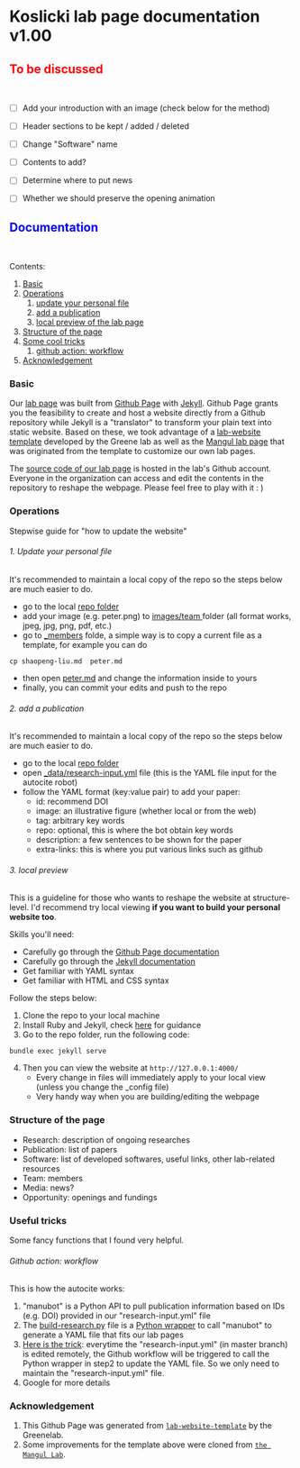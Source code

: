 # Koslicki lab page documentation v1.00



<h2><font color="red">To be discussed </font></h2> 

- [ ] Add your introduction with an image (check below for the method)
- [ ] Header sections to be kept / added / deleted
- [ ] Change "Software" name
- [ ] Contents to add?
- [ ] Determine where to put news
- [ ] Whether we should preserve the opening animation



<h2><font color="blue">Documentation </font></h2> 

Contents:

1. [Basic](#basic)
2. [Operations](#operation)
   1. [update your personal file](#personal)
   2. [add a publication](#pub)
   3. [local preview of the lab page](#local)
3. [Structure of the page](#structure)
4. [Some cool tricks](#trick)
   1. [github action: workflow](#workflow)
5. [Acknowledgement](#thanks)



### Basic <a name="basic"> </a>

Our [lab page](https://koslickilab.github.io/Koslicki-lab-PSU/) was built from [Github Page](https://docs.github.com/en/pages) with [Jekyll](https://jekyllrb.com/). Github Page grants you the feasibility to create and host a website directly from a Github repository while Jekyll is a "translator" to transform your plain text into static website. Based on these, we took advantage of a [lab-website template](https://github.com/greenelab/lab-website-template) developed by the Greene lab as well as the [Mangul lab page](https://github.com/Mangul-Lab-USC/Mangul-Lab-USC.github.io) that was originated from the template to customize our own lab pages.  <br>

The [source code of our lab page](https://github.com/KoslickiLab/Koslicki-lab-PSU) is hosted in the lab's Github account. Everyone in the organization can access and edit the contents in the repository to reshape the webpage. Please feel free to play with it : )



### Operations  <a  name="operation"></a>

Stepwise guide for "how to update the website"

###### 1. Update your personal file <a  name="personal"></a>

It's recommended to maintain a local copy of the repo so the steps below are much easier to do.

- go to the local [repo folder](https://github.com/KoslickiLab/Koslicki-lab-PSU)
- add your image (e.g. peter.png) to [images/team ](https://github.com/KoslickiLab/Koslicki-lab-PSU/tree/master/images/team) folder (all format works, jpeg, jpg, png, pdf, etc.)
- go to [_members](https://github.com/KoslickiLab/Koslicki-lab-PSU/tree/master/_members) folde, a simple way is to copy a current file as a template, for example you can do

```
cp shaopeng-liu.md  peter.md
```

- then open [peter.md](https://github.com/KoslickiLab/Koslicki-lab-PSU/blob/master/_members/shaopeng-liu.md) and change the information inside to yours
- finally, you can commit your edits and push to the repo



###### 2. add a publication<a  name="pub"></a>

It's recommended to maintain a local copy of the repo so the steps below are much easier to do.

- go to the local [repo folder](https://github.com/KoslickiLab/Koslicki-lab-PSU)
- open [_data/research-input.yml](https://github.com/KoslickiLab/Koslicki-lab-PSU/blob/master/_data/research-input.yml) file (this is the YAML file input for the autocite robot)
- follow the YAML format (key:value pair) to add your paper:
  - id: recommend DOI
  - image: an illustrative figure (whether local or from the web)
  - tag: arbitrary key words
  - repo: optional, this is where the bot obtain key words
  - description: a few sentences to be shown for the paper
  - extra-links: this is where you put various links such as github



###### 3. local preview <a  name="local"></a>

This is a guideline for those who wants to reshape the website at structure-level. I'd recommend try local viewing **if you want to build your personal website too**.

Skills you'll need:

- Carefully go through the [Github Page documentation](https://docs.github.com/en/pages) 
- Carefully go through the [Jekyll documentation](https://jekyllrb.com/)
- Get familiar with YAML syntax
- Get familiar with HTML and CSS syntax

Follow the steps below:

1. Clone the repo to your local machine
2. Install Ruby and Jekyll, check [here](https://jekyllrb.com/docs/installation/) for guidance
3. Go to the repo folder, run the following code:

```
bundle exec jekyll serve
```

4. Then you can view the website at `http://127.0.0.1:4000/`
   - Every change in files will immediately apply to your local view (unless you change the _config file)
   - Very handy way when you are building/editing the webpage





### Structure of the page <a  name="structure"></a>

- Research: description of ongoing researches
- Publication: list of papers
- Software: list of developed softwares, useful links, other lab-related resources
- Team: members
- Media: news?
- Opportunity: openings and fundings







### Useful tricks <a  name="trick"></a>

Some fancy functions that I found very helpful.



###### Github action: workflow <a  name="workflow"></a>

This is how the autocite works:

1. "manubot" is a Python API to pull publication information based on IDs (e.g. DOI) provided in our "research-input.yml" file
2. The [build-research.py](https://github.com/KoslickiLab/Koslicki-lab-PSU/blob/master/_data/build-research.py) file is a <u>Python wrapper</u> to call "manubot" to generate a YAML file that fits our lab pages
3. [Here is the trick](https://github.com/KoslickiLab/Koslicki-lab-PSU/blob/master/.github/workflows/auto-cite.yaml): everytime the "research-input.yml" (in master branch) is edited remotely, the Github workflow will be triggered to call the Python wrapper in step2 to update the YAML file. So we only need to maintain the "research-input.yml" file.
4. Google for more details







### Acknowledgement <a  name="thanks"></a>

1. This Github Page was generated from [`lab-website-template`](https://github.com/greenelab/lab-website-template) by the Greenelab.
2. Some improvements for the template above were cloned from [`the Mangul Lab`](https://github.com/Mangul-Lab-USC/Mangul-Lab-USC.github.io).

